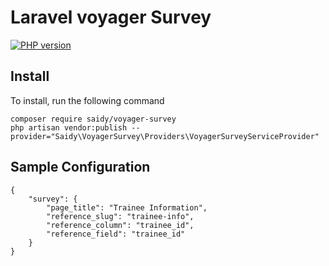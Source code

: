 # Laravel voyager Survey

[![PHP version](https://d25lcipzij17d.cloudfront.net/badge.svg?id=ph&r=r&type=6e&v=1.0.1&x2=2)](https://packagist.org/packages/saidy/voyager-survey)

## Install

To install, run the following command

```plaintext
composer require saidy/voyager-survey
php artisan vendor:publish --provider="Saidy\VoyagerSurvey\Providers\VoyagerSurveyServiceProvider" 
```

## Sample Configuration

```plaintext
{
    "survey": {
        "page_title": "Trainee Information",
        "reference_slug": "trainee-info",
        "reference_column": "trainee_id",
        "reference_field": "trainee_id"
    }
}
```
